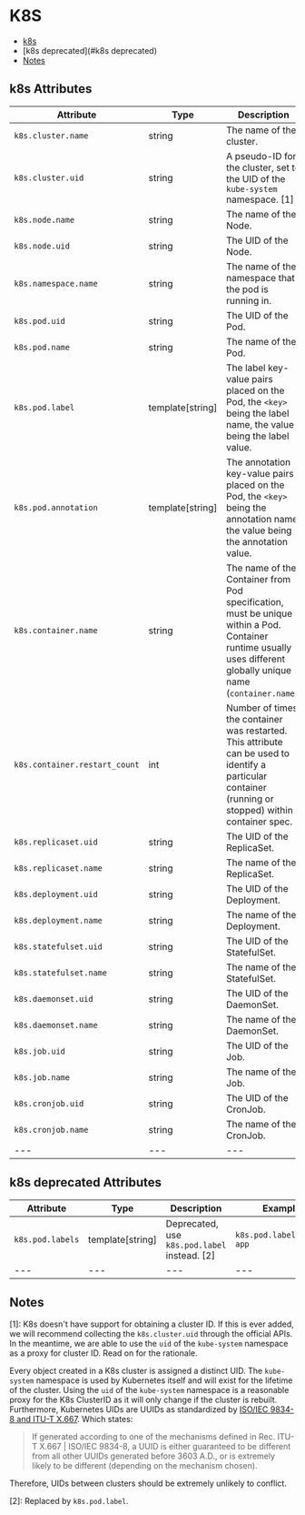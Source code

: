 
<!--- Hugo front matter used to generate the website version of this page:
--->

# K8S

- [k8s](#k8s)
- [k8s deprecated](#k8s deprecated)
- [Notes](#notes)

## k8s Attributes

| Attribute  | Type | Description  | Examples  | Stability |
|---|---|---|---|---|
| `k8s.cluster.name` | string | The name of the cluster.  |`opentelemetry-cluster` | ![Experimental](https://img.shields.io/badge/-experimental-blue) |
| `k8s.cluster.uid` | string | A pseudo-ID for the cluster, set to the UID of the `kube-system` namespace. [1] |`218fc5a9-a5f1-4b54-aa05-46717d0ab26d` | ![Experimental](https://img.shields.io/badge/-experimental-blue) |
| `k8s.node.name` | string | The name of the Node.  |`node-1` | ![Experimental](https://img.shields.io/badge/-experimental-blue) |
| `k8s.node.uid` | string | The UID of the Node.  |`1eb3a0c6-0477-4080-a9cb-0cb7db65c6a2` | ![Experimental](https://img.shields.io/badge/-experimental-blue) |
| `k8s.namespace.name` | string | The name of the namespace that the pod is running in.  |`default` | ![Experimental](https://img.shields.io/badge/-experimental-blue) |
| `k8s.pod.uid` | string | The UID of the Pod.  |`275ecb36-5aa8-4c2a-9c47-d8bb681b9aff` | ![Experimental](https://img.shields.io/badge/-experimental-blue) |
| `k8s.pod.name` | string | The name of the Pod.  |`opentelemetry-pod-autoconf` | ![Experimental](https://img.shields.io/badge/-experimental-blue) |
| `k8s.pod.label` | template[string] | The label key-value pairs placed on the Pod, the `<key>` being the label name, the value being the label value.  |`k8s.pod.label.app=my-app`; `k8s.pod.label.mycompany.io/arch=x64`; `k8s.pod.label.data=` | ![Experimental](https://img.shields.io/badge/-experimental-blue) |
| `k8s.pod.annotation` | template[string] | The annotation key-value pairs placed on the Pod, the `<key>` being the annotation name, the value being the annotation value.  |`k8s.pod.annotation.kubernetes.io/enforce-mountable-secrets=true`; `k8s.pod.annotation.mycompany.io/arch=x64`; `k8s.pod.annotation.data=` | ![Experimental](https://img.shields.io/badge/-experimental-blue) |
| `k8s.container.name` | string | The name of the Container from Pod specification, must be unique within a Pod. Container runtime usually uses different globally unique name (`container.name`).  |`redis` | ![Experimental](https://img.shields.io/badge/-experimental-blue) |
| `k8s.container.restart_count` | int | Number of times the container was restarted. This attribute can be used to identify a particular container (running or stopped) within a container spec.  |`0`; `2` | ![Experimental](https://img.shields.io/badge/-experimental-blue) |
| `k8s.replicaset.uid` | string | The UID of the ReplicaSet.  |`275ecb36-5aa8-4c2a-9c47-d8bb681b9aff` | ![Experimental](https://img.shields.io/badge/-experimental-blue) |
| `k8s.replicaset.name` | string | The name of the ReplicaSet.  |`opentelemetry` | ![Experimental](https://img.shields.io/badge/-experimental-blue) |
| `k8s.deployment.uid` | string | The UID of the Deployment.  |`275ecb36-5aa8-4c2a-9c47-d8bb681b9aff` | ![Experimental](https://img.shields.io/badge/-experimental-blue) |
| `k8s.deployment.name` | string | The name of the Deployment.  |`opentelemetry` | ![Experimental](https://img.shields.io/badge/-experimental-blue) |
| `k8s.statefulset.uid` | string | The UID of the StatefulSet.  |`275ecb36-5aa8-4c2a-9c47-d8bb681b9aff` | ![Experimental](https://img.shields.io/badge/-experimental-blue) |
| `k8s.statefulset.name` | string | The name of the StatefulSet.  |`opentelemetry` | ![Experimental](https://img.shields.io/badge/-experimental-blue) |
| `k8s.daemonset.uid` | string | The UID of the DaemonSet.  |`275ecb36-5aa8-4c2a-9c47-d8bb681b9aff` | ![Experimental](https://img.shields.io/badge/-experimental-blue) |
| `k8s.daemonset.name` | string | The name of the DaemonSet.  |`opentelemetry` | ![Experimental](https://img.shields.io/badge/-experimental-blue) |
| `k8s.job.uid` | string | The UID of the Job.  |`275ecb36-5aa8-4c2a-9c47-d8bb681b9aff` | ![Experimental](https://img.shields.io/badge/-experimental-blue) |
| `k8s.job.name` | string | The name of the Job.  |`opentelemetry` | ![Experimental](https://img.shields.io/badge/-experimental-blue) |
| `k8s.cronjob.uid` | string | The UID of the CronJob.  |`275ecb36-5aa8-4c2a-9c47-d8bb681b9aff` | ![Experimental](https://img.shields.io/badge/-experimental-blue) |
| `k8s.cronjob.name` | string | The name of the CronJob.  |`opentelemetry` | ![Experimental](https://img.shields.io/badge/-experimental-blue) |
|---|---|---|---|---|


## k8s deprecated Attributes

| Attribute  | Type | Description  | Examples  | Stability |
|---|---|---|---|---|
| `k8s.pod.labels` | template[string] | Deprecated, use `k8s.pod.label` instead. [2] |`k8s.pod.label.app=my-app` | ![Deprecated](https://img.shields.io/badge/-deprecated-red) |
|---|---|---|---|---|

## Notes

[1]: K8s doesn't have support for obtaining a cluster ID. If this is ever
added, we will recommend collecting the `k8s.cluster.uid` through the
official APIs. In the meantime, we are able to use the `uid` of the
`kube-system` namespace as a proxy for cluster ID. Read on for the
rationale.

Every object created in a K8s cluster is assigned a distinct UID. The
`kube-system` namespace is used by Kubernetes itself and will exist
for the lifetime of the cluster. Using the `uid` of the `kube-system`
namespace is a reasonable proxy for the K8s ClusterID as it will only
change if the cluster is rebuilt. Furthermore, Kubernetes UIDs are
UUIDs as standardized by
[ISO/IEC 9834-8 and ITU-T X.667](https://www.itu.int/ITU-T/studygroups/com17/oid.html).
Which states:

> If generated according to one of the mechanisms defined in Rec.
  ITU-T X.667 | ISO/IEC 9834-8, a UUID is either guaranteed to be
  different from all other UUIDs generated before 3603 A.D., or is
  extremely likely to be different (depending on the mechanism chosen).

Therefore, UIDs between clusters should be extremely unlikely to
conflict.

[2]: Replaced by `k8s.pod.label`.

